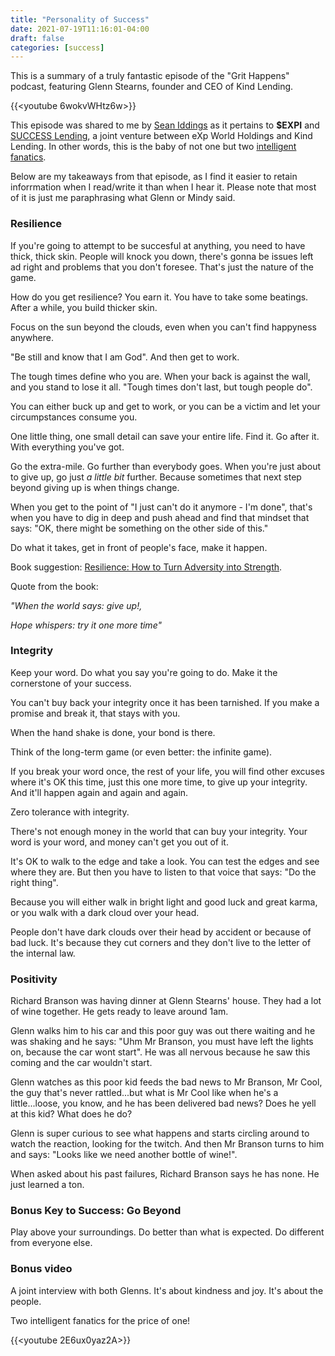 ```yaml
---
title: "Personality of Success"
date: 2021-07-19T11:16:01-04:00
draft: false
categories: [success]
---
```


This is a summary of a truly fantastic episode of the "Grit Happens" podcast, featuring Glenn Stearns, founder and CEO of Kind Lending. 

{{<youtube 6wokvWHtz6w>}}

This episode was shared to me by [Sean Iddings](https://www.thewoodshedd.com/) as it pertains to **$EXPI** and [SUCCESS Lending](https://www.globenewswire.com/news-release/2021/07/15/2263870/0/en/eXp-World-Holdings-and-Kind-Lending-Unite-to-Launch-SUCCESS-Lending-LLC-a-New-Residential-Lending-Platform.html), a joint venture between eXp World Holdings and Kind Lending. In other words, this is the baby of not one but two [intelligent fanatics](https://www.amazon.ca/Intelligent-Fanatics-Project-Sustainable-Businesses-ebook/dp/B01HLCUA7M).

Below are my takeaways from that episode, as I find it easier to retain inforrmation when I read/write it than when I hear it. Please note that most of it is just me paraphrasing what Glenn or Mindy said.

### Resilience

If you're going to attempt to be succesful at anything, you need to have thick, thick skin. People will knock you down, there's gonna be issues left ad right and problems that you don't foresee. That's just the nature of the game.

How do you get resilience? You earn it. You have to take some beatings. After a while, you build thicker skin.

Focus on the sun beyond the clouds, even when you can't find happyness anywhere.

"Be still and know that I am God". And then get to work.

The tough times define who you are. When your back is against the wall, and you stand to lose it all. "Tough times don't last, but tough people do".

You can either buck up and get to work, or you can be a victim and let your circumpstances consume you.

One little thing, one small detail can save your entire life. Find it. Go after it. With everything you've got. 

Go the extra-mile. Go further than everybody goes. When you're just about to give up, go just _a little bit_ further. Because sometimes that next step beyond giving up is when things change.

When you get to the point of "I just can't do it anymore - I'm done", that's when you have to dig in deep and push ahead and find that mindset that says: "OK, there might be something on the other side of this."

Do what it takes, get in front of people's face, make it happen.

Book suggestion: [Resilience: How to Turn Adversity into Strength](https://www.amazon.com/Resilience-Turn-Adversity-into-Strength/dp/1786859661). 

Quote from the book:

_"When the world says: give up!,_

_Hope whispers: try it one more time"_

### Integrity

Keep your word. Do what you say you're going to do. Make it the cornerstone of your success.

You can't buy back your integrity once it has been tarnished. If you make a promise and break it, that stays with you.

When the hand shake is done, your bond is there.

Think of the long-term game (or even better: the infinite game).

If you break your word once, the rest of your life, you will find other excuses where it's OK this time, just this one more time, to give up your integrity. And it'll happen again and again and again.

Zero tolerance with integrity.

There's not enough money in the world that can buy your integrity. Your word is your word, and money can't get you out of it.

It's OK to walk to the edge and take a look. You can test the edges and see where they are. But then you have to listen to that voice that says: "Do the right thing". 

Because you will either walk in bright light and good luck and great karma, or you walk with a dark cloud over your head. 

People don't have dark clouds over their head by accident or because of bad luck. It's because they cut corners and they don't live to the letter of the internal law.

### Positivity

Richard Branson was having dinner at Glenn Stearns' house. They had a lot of wine together. He gets ready to leave around 1am.

Glenn walks him to his car and this poor guy was out there waiting and he was shaking and he says: "Uhm Mr Branson, you must have left the lights on, because the car wont start". He was all nervous because he saw this coming and the car wouldn't start. 

Glenn watches as this poor kid feeds the bad news to Mr Branson, Mr Cool, the guy that's never rattled...but what is Mr Cool like when he's a little...loose, you know, and he has been delivered bad news? Does he yell at this kid? What does he do? 

Glenn is super curious to see what happens and starts circling around to watch the reaction, looking for the twitch. And then Mr Branson turns to him and says: "Looks like we need another bottle of wine!".

When asked about his past failures, Richard Branson says he has none. He just learned a ton.

### Bonus Key to Success: Go Beyond

Play above your surroundings. Do better than what is expected. Do different from everyone else.

### Bonus video

A joint interview with both Glenns. It's about kindness and joy. It's about the people. 

Two intelligent fanatics for the price of one!

{{<youtube 2E6ux0yaz2A>}}



